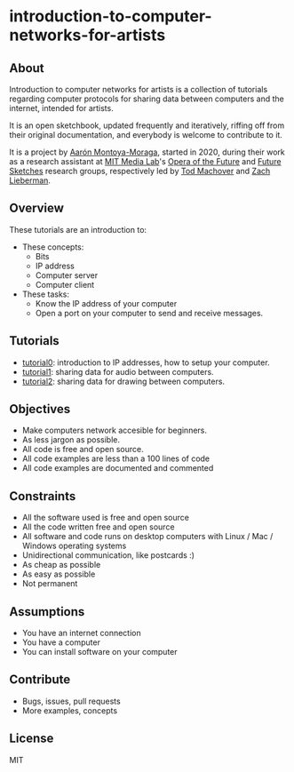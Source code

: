 # introduction-to-computer-networks-for-artists

## About

Introduction to computer networks for artists is a collection of tutorials regarding computer protocols for sharing data between computers and the internet, intended for artists.

It is an open sketchbook, updated frequently and iteratively, riffing off from their original documentation, and everybody is welcome to contribute to it.

It is a project by [Aarón Montoya-Moraga](https://montoyamoraga.io/), started in 2020, during their work as a research assistant at [MIT Media Lab](https://www.media.mit.edu/)'s [Opera of the Future](https://www.media.mit.edu/groups/opera-of-the-future/) and [Future Sketches](https://www.media.mit.edu/groups/future-sketches/overview/) research groups, respectively led by [Tod Machover](https://www.media.mit.edu/people/tod/overview/) and [Zach Lieberman](https://www.media.mit.edu/people/zachl/overview/).

## Overview

These tutorials are an introduction to:

* These concepts:
  * Bits
  * IP address
  * Computer server
  * Computer client
* These tasks:
  * Know the IP address of your computer
  * Open a port on your computer to send and receive messages.

## Tutorials

* [tutorial0](tutorial0.md): introduction to IP addresses, how to setup your computer.
* [tutorial1](tutorial1.md): sharing data for audio between computers.
* [tutorial2](tutorial2.md): sharing data for drawing between computers.

## Objectives

* Make computers network accesible for beginners.
* As less jargon as possible.
* All code is free and open source.
* All code examples are less than a 100 lines of code
* All code examples are documented and commented


## Constraints

* All the software used is free and open source
* All the code written free and open source
* All software and code runs on desktop computers with Linux /  Mac / Windows operating systems
* Unidirectional communication, like postcards :)
* As cheap as possible
* As easy as possible
* Not permanent

## Assumptions

* You have an internet connection
* You have a computer
* You can install software on your computer

## Contribute

* Bugs, issues, pull requests
* More examples, concepts

## License

MIT
